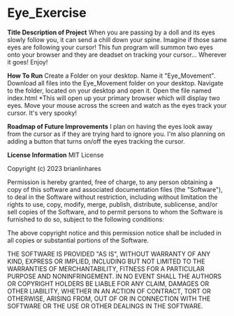# Eye_Exercise

**Title Description of Project**
When you are passing by a doll and its eyes slowly follow you, it can send a chill down your spine. Imagine if those same eyes are following your cursor! 
This fun program will summon two eyes onto your browser and they are deadset on tracking your cursor... Wherever it goes! Enjoy!

**How To Run**
Create a Folder on your desktop. Name it "Eye_Movement".
Download all files into the Eye_Movement folder on your desktop. 
Navigate to the folder, located on your desktop and open it.
Open the file named index.html
  *This will open up your primary browser which will display two eyes.
Move your mouse across the screen and watch as the eyes track your cursor. It's very spooky!

**Roadmap of Future Improvements**
I plan on having the eyes look away from the cursor as if they are trying hard to ignore you. 
I'm also planning on adding a button that turns on/off the eyes tracking the cursor. 

**License Information**
MIT License

Copyright (c) 2023 brianlinhares

Permission is hereby granted, free of charge, to any person obtaining a copy
of this software and associated documentation files (the "Software"), to deal
in the Software without restriction, including without limitation the rights
to use, copy, modify, merge, publish, distribute, sublicense, and/or sell
copies of the Software, and to permit persons to whom the Software is
furnished to do so, subject to the following conditions:

The above copyright notice and this permission notice shall be included in all
copies or substantial portions of the Software.

THE SOFTWARE IS PROVIDED "AS IS", WITHOUT WARRANTY OF ANY KIND, EXPRESS OR
IMPLIED, INCLUDING BUT NOT LIMITED TO THE WARRANTIES OF MERCHANTABILITY,
FITNESS FOR A PARTICULAR PURPOSE AND NONINFRINGEMENT. IN NO EVENT SHALL THE
AUTHORS OR COPYRIGHT HOLDERS BE LIABLE FOR ANY CLAIM, DAMAGES OR OTHER
LIABILITY, WHETHER IN AN ACTION OF CONTRACT, TORT OR OTHERWISE, ARISING FROM,
OUT OF OR IN CONNECTION WITH THE SOFTWARE OR THE USE OR OTHER DEALINGS IN THE
SOFTWARE.
